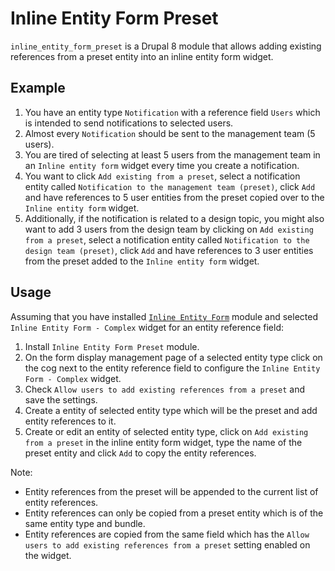 # Inline Entity Form Preset

`inline_entity_form_preset` is a Drupal 8 module that allows adding existing references from a preset entity into an inline entity form widget.

## Example

1. You have an entity type `Notification` with a reference field `Users` which is intended to send notifications to selected users.
2. Almost every `Notification` should be sent to the management team (5 users).
3. You are tired of selecting at least 5 users from the management team in an `Inline entity form` widget every time you create a notification.
4. You want to click `Add existing from a preset`, select a notification entity called `Notification to the management team (preset)`, click `Add` and have references to 5 user entities from the preset copied over to the `Inline entity form` widget.
5. Additionally, if the notification is related to a design topic, you might also want to add 3 users from the design team by clicking on `Add existing from a preset`, select a notification entity called `Notification to the design team (preset)`, click `Add` and have references to 3 user entities from the preset added to the `Inline entity form` widget.

## Usage

Assuming that you have installed [`Inline Entity Form`][inline_entity_form] module and selected `Inline Entity Form - Complex` widget for an entity reference field:

1. Install `Inline Entity Form Preset` module.
2. On the form display management page of a selected entity type click on the cog next to the entity reference field to configure the `Inline Entity Form - Complex` widget.
3. Check `Allow users to add existing references from a preset` and save the settings.
4. Create a entity of selected entity type which will be the preset and add entity references to it.
5. Create or edit an entity of selected entity type, click on `Add existing from a preset` in the inline entity form widget, type the name of the preset entity and click `Add` to copy the entity references.

Note:

* Entity references from the preset will be appended to the current list of entity references.
* Entity references can only be copied from a preset entity which is of the same entity type and bundle.
* Entity references are copied from the same field which has the `Allow users to add existing references from a preset` setting enabled on the widget.

[inline_entity_form]: https://www.drupal.org/project/inline_entity_form
